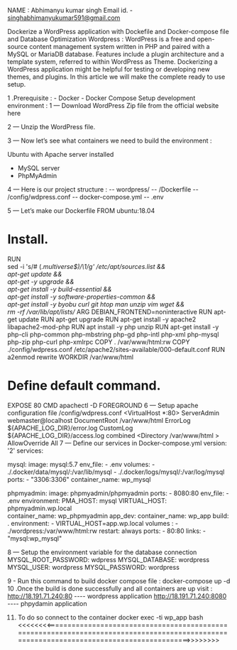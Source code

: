 NAME : Abhimanyu kumar singh Email id. - singhabhimanyukumar591@gmail.com

Dockerize a WordPress application with Dockefile and Docker-compose file and Database Optimization Wordpress : WordPress is a free and open-source content management system written in PHP and paired with a MySQL or MariaDB database. Features include a plugin architecture and a template system, referred to within WordPress as Theme. Dockerizing a WordPress application might be helpful for testing or developing new themes, and plugins. In this article we will make the complete ready to use setup.

1 .Prerequisite :
    - Docker
    - Docker Compose
Setup development environment :
1 — Download WordPress Zip file from the official website here

2 — Unzip the WordPress file.

3 — Now let’s see what containers we need to build the environment :

Ubuntu with Apache server installed
 - MySQL server
 - PhpMyAdmin

4 — Here is our project structure :
   -- wordpress/
   -- /Dockerfile
   -- /config/wdpress.conf
   -- docker-compose.yml
   -- .env

5 — Let’s make our Dockerfile
 FROM ubuntu:18.04
# Install.
RUN \
  sed -i 's/# \(.*multiverse$\)/\1/g' /etc/apt/sources.list && \
  apt-get update && \
  apt-get -y upgrade && \
  apt-get install -y build-essential && \
  apt-get install -y software-properties-common && \
  apt-get install -y byobu curl git htop man unzip vim wget && \
  rm -rf /var/lib/apt/lists/*
ARG DEBIAN_FRONTEND=noninteractive
RUN apt-get update
RUN apt-get upgrade
RUN apt-get install -y apache2 libapache2-mod-php
RUN apt install -y php unzip
RUN apt-get install -y php-cli php-common php-mbstring php-gd php-intl php-xml php-mysql php-zip php-curl php-xmlrpc
COPY . /var/www/html:rw
COPY ./config/wdpress.conf /etc/apache2/sites-available/000-default.conf
RUN a2enmod rewrite
WORKDIR /var/www/html
# Define default command.
EXPOSE 80
CMD apachectl -D FOREGROUND
6 — Setup apache configuration file /config/wdpress.conf
<VirtualHost *:80>
	ServerAdmin webmaster@localhost
	DocumentRoot /var/www/html
	ErrorLog ${APACHE_LOG_DIR}/error.log
	CustomLog ${APACHE_LOG_DIR}/access.log combined
    <Directory /var/www/html >
        AllowOverride All
    </Directory>
</VirtualHost>
7 — Define our services in Docker-compose.yml
version: '2'
services:
 
  mysql:
    image: mysql:5.7
    env_file:
      - .env
    volumes:
      - ./.docker/data/mysql/:/var/lib/mysql
      - ./.docker/logs/mysql/:/var/log/mysql
    ports:
      - "3306:3306"
    container_name: wp_mysql
  
  phpmyadmin:
    image: phpmyadmin/phpmyadmin
    ports:
      -  8080:80
    env_file:
      - .env
    environment:
      PMA_HOST: mysql
      VIRTUAL_HOST: phpmyadmin.wp.local  
    container_name: wp_phpmyadmin
  app_dev:
    container_name: wp_app
    build: .
    environment:
      - VIRTUAL_HOST=app.wp.local
    volumes : 
      - ./wordpress:/var/www/html:rw
    restart: always
    ports:
      - 80:80
    links:
      - "mysql:wp_mysql"

8 — Setup the environment variable for the database connection
 MYSQL_ROOT_PASSWORD: wdpress
 MYSQL_DATABASE: wordpress
 MYSQL_USER: wordpress
 MYSQL_PASSWORD: wordpress

9 - Run this command to build docker compose file :
    docker-compose up -d
10 .Once the build is done successfully and all containers are up visit :
http://18.191.71.240:80 ---- wordpress application
http://18.191.71.240:8080 ---- phpydamin application


11. To do so connect to the container
docker exec -ti wp_app bash
 <<<<<<<<=========================================================================================================================================>>>>>>>>


